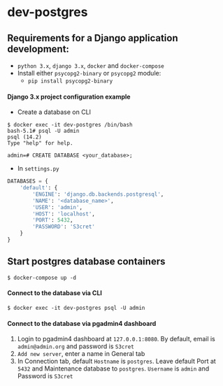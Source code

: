# dev-postgres

## Requirements for a Django application development:
- `python 3.x`, `django 3.x`, `docker` and `docker-compose`
- Install either `psycopg2-binary` or `psycopg2` module:
  - `pip install psycopg2-binary`

#### Django 3.x project configuration example

- Create a database on CLI
```
$ docker exec -it dev-postgres /bin/bash
bash-5.1# psql -U admin
psql (14.2)
Type "help" for help.

admin=# CREATE DATABASE <your_database>;
```

- In `settings.py`
```python
DATABASES = {
    'default': {
        'ENGINE': 'django.db.backends.postgresql',
        'NAME': '<database_name>',
        'USER': 'admin',
        'HOST': 'localhost',
        'PORT': 5432,
        'PASSWORD': 'S3cret'
    }
}
```

## Start postgres database containers

```
$ docker-compose up -d
```

#### Connect to the database via CLI

```
$ docker exec -it dev-postgres psql -U admin
```

#### Connect to the database via pgadmin4 dashboard

1. Login to pgadmin4 dashboard at `127.0.0.1:8080`. By default, email is `admin@admin.org` and password is `S3cret`
2. `Add new server`, enter a name in General tab
3. In Connection tab, default `Hostname` is `postgres`. Leave default Port at `5432` and Maintenance database to `postgres`. `Username` is `admin` and Password is `S3cret`

